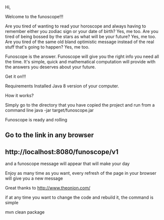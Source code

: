 Hi,

Welcome to the funoscope!!!

Are you tired of wanting to read your horoscope and always having to remember either you zodiac sign or your date of birth? 
	Yes, me too.
Are you tired of being bossed by the stars as what will be your future?
	Yes, me too.
Are you tired of the same old bland optimistic message instead of the real stuff that's going to happen?
	Yes, me too.
	
Funoscope is the answer.
Funoscope will give you the right info you need all the time. It's simple, quick and mathematical computation will provide with the answers you deserves about your future.

Get it on!!!

Requirements
Installed Java 8 version of your computer. 

How it works?

Simply go to the directory that you have copied the project and run from a command line
	java -jar target/funoscope.jar


Funoscope is ready and rolling

Go to the link in any browser
----
http://localhost:8080/funoscope/v1
----

and a funoscope message will appear that will make your day

Enjoy as many time as you want, every refresh of the page in your browser will give you a new message


Great thanks to http://www.theonion.com/

if at any time you want to change the code and rebuild it, the command is simple

mvn clean package

